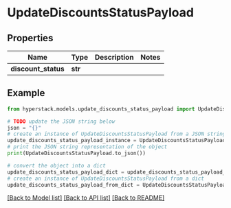 # UpdateDiscountsStatusPayload


## Properties

Name | Type | Description | Notes
------------ | ------------- | ------------- | -------------
**discount_status** | **str** |  | 

## Example

```python
from hyperstack.models.update_discounts_status_payload import UpdateDiscountsStatusPayload

# TODO update the JSON string below
json = "{}"
# create an instance of UpdateDiscountsStatusPayload from a JSON string
update_discounts_status_payload_instance = UpdateDiscountsStatusPayload.from_json(json)
# print the JSON string representation of the object
print(UpdateDiscountsStatusPayload.to_json())

# convert the object into a dict
update_discounts_status_payload_dict = update_discounts_status_payload_instance.to_dict()
# create an instance of UpdateDiscountsStatusPayload from a dict
update_discounts_status_payload_from_dict = UpdateDiscountsStatusPayload.from_dict(update_discounts_status_payload_dict)
```
[[Back to Model list]](../README.md#documentation-for-models) [[Back to API list]](../README.md#documentation-for-api-endpoints) [[Back to README]](../README.md)



